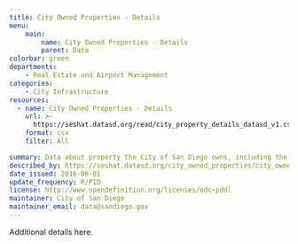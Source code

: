 ```yaml
---
title: City Owned Properties - Details
menu:
    main:
        name: City Owned Properties - Details
        parent: Data
colorbar: green
departments: 
    - Real Estate and Airport Management
categories:
    - City Infrastructure
resources:
  - name: City Owned Properties - Details
    url: >-
      https://seshat.datasd.org/read/city_property_details_datasd_v1.csv
    format: csv
    filter: All

summary: Data about property the City of San Diego owns, including the cost, month and year of purchase and the acreage and usage of the site.
described_by: https://seshat.datasd.org/city_owned_properties/city_owned_properties_dictionary.csv
date_issued: 2016-06-01
update_frequency: R/P1D
license: http://www.opendefinition.org/licenses/odc-pddl
maintainer: City of San Diego
maintainer_email: data@sandiego.gov
---
```


Additional details here.